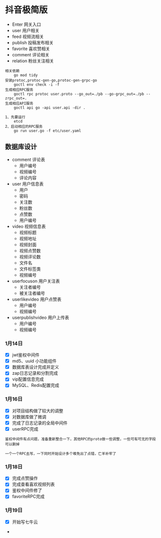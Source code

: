# 抖音极简版

- Enter 网关入口
- user 用户相关
- feed 视频流相关
- publish 投稿发布相关
- favorite 喜欢赞相关
- comment 评论相关
- relation 粉丝关注相关

~~~text
相关依赖
    go mod tidy
安装protoc,protoc-gen-go,protoc-gen-grpc-go
    goctl env check -i -f
生成相应RPC服务
    goctl rpc protoc user.proto --go_out=./pb --go-grpc_out=./pb --zrpc_out=.
生成相应API服务
    goctl api go -api user.api -dir .
~~~

~~~text
1、先要运行 
    etcd
2、启动相应的RPC服务
    go run user.go -f etc/user.yaml

~~~

## 数据库设计

- comment 评论表
    - 用户编号
    - 视频编号
    - 评论内容
- user 用户信息表
    - 用户
    - 密码
    - 关注数
    - 粉丝数
    - 点赞数
    - 用户编号
- video 视频信息表
    - 视频标题
    - 视频地址
    - 视频封面
    - 视频点赞数
    - 视频评论数
    - 文件名
    - 文件标签类
    - 视频编号
- userfocuson 用户关注表
    - 关注者编号
    - 被关注者编号
- userlikevideo 用户点赞表
    - 用户编号
    - 视频编号
- userpublishvideo 用户上传表
    - 用户编号
    - 视频编号

### 1月14日

- [x] jwt鉴权中间件
- [x] md5、uuid 小功能组件
- [x] 数据库表设计完成并定义
- [x] zap日志记录和分割完成
- [x] vip配置信息完成
- [x] MySQL、Redis配置完成
### 1月16日
- [x] 对项目结构做了较大的调整
- [x] 对数据库做了微调
- [x] 完成了日志记录的全局中间件
- [x] userRPC完成

`鉴权中间件有点问题，准备重新整合一下，其他RPC的proto做一些调整，一些可有可无的字段可以删掉`

`一个一个RPC去写，一下同时开始设计多个难免出了点错，亡羊补牢了`

### 1月18日
- [x] 完成点赞操作
- [x] 完成查看喜欢视频列表
- [x] 鉴权中间件修了
- [x] favoriteRPC完成

### 1月19日
- [x] 开始写七牛云
- 